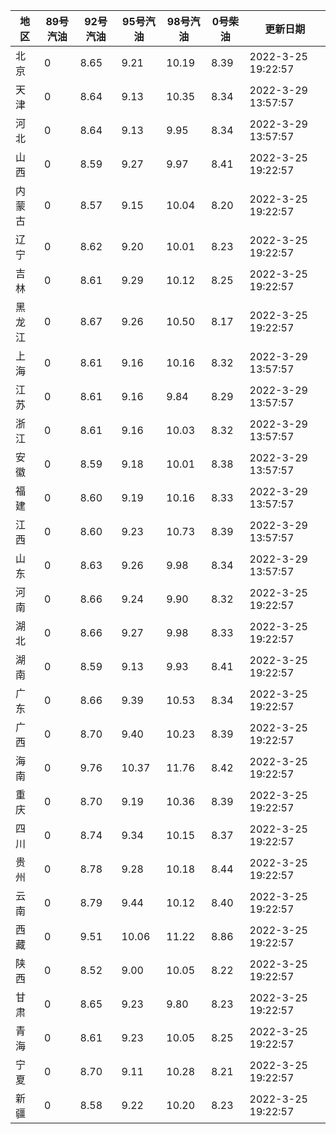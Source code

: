 | 地区 | 89号汽油 | 92号汽油 | 95号汽油 | 98号汽油 | 0号柴油 | 更新日期 |
| --- | --- | --- | --- | --- | --- | --- |
| 北京 | 0 | 8.65 | 9.21 | 10.19 | 8.39 | 2022-3-25 19:22:57 |
| 天津 | 0 | 8.64 | 9.13 | 10.35 | 8.34 | 2022-3-29 13:57:57 |
| 河北 | 0 | 8.64 | 9.13 | 9.95 | 8.34 | 2022-3-29 13:57:57 |
| 山西 | 0 | 8.59 | 9.27 | 9.97 | 8.41 | 2022-3-25 19:22:57 |
| 内蒙古 | 0 | 8.57 | 9.15 | 10.04 | 8.20 | 2022-3-25 19:22:57 |
| 辽宁 | 0 | 8.62 | 9.20 | 10.01 | 8.23 | 2022-3-25 19:22:57 |
| 吉林 | 0 | 8.61 | 9.29 | 10.12 | 8.25 | 2022-3-25 19:22:57 |
| 黑龙江 | 0 | 8.67 | 9.26 | 10.50 | 8.17 | 2022-3-25 19:22:57 |
| 上海 | 0 | 8.61 | 9.16 | 10.16 | 8.32 | 2022-3-29 13:57:57 |
| 江苏 | 0 | 8.61 | 9.16 | 9.84 | 8.29 | 2022-3-29 13:57:57 |
| 浙江 | 0 | 8.61 | 9.16 | 10.03 | 8.32 | 2022-3-29 13:57:57 |
| 安徽 | 0 | 8.59 | 9.18 | 10.01 | 8.38 | 2022-3-29 13:57:57 |
| 福建 | 0 | 8.60 | 9.19 | 10.16 | 8.33 | 2022-3-29 13:57:57 |
| 江西 | 0 | 8.60 | 9.23 | 10.73 | 8.39 | 2022-3-29 13:57:57 |
| 山东 | 0 | 8.63 | 9.26 | 9.98 | 8.34 | 2022-3-29 13:57:57 |
| 河南 | 0 | 8.66 | 9.24 | 9.90 | 8.32 | 2022-3-25 19:22:57 |
| 湖北 | 0 | 8.66 | 9.27 | 9.98 | 8.33 | 2022-3-25 19:22:57 |
| 湖南 | 0 | 8.59 | 9.13 | 9.93 | 8.41 | 2022-3-25 19:22:57 |
| 广东 | 0 | 8.66 | 9.39 | 10.53 | 8.34 | 2022-3-25 19:22:57 |
| 广西 | 0 | 8.70 | 9.40 | 10.23 | 8.39 | 2022-3-25 19:22:57 |
| 海南 | 0 | 9.76 | 10.37 | 11.76 | 8.42 | 2022-3-25 19:22:57 |
| 重庆 | 0 | 8.70 | 9.19 | 10.36 | 8.39 | 2022-3-25 19:22:57 |
| 四川 | 0 | 8.74 | 9.34 | 10.15 | 8.37 | 2022-3-25 19:22:57 |
| 贵州 | 0 | 8.78 | 9.28 | 10.18 | 8.44 | 2022-3-25 19:22:57 |
| 云南 | 0 | 8.79 | 9.44 | 10.12 | 8.40 | 2022-3-25 19:22:57 |
| 西藏 | 0 | 9.51 | 10.06 | 11.22 | 8.86 | 2022-3-25 19:22:57 |
| 陕西 | 0 | 8.52 | 9.00 | 10.05 | 8.22 | 2022-3-25 19:22:57 |
| 甘肃 | 0 | 8.65 | 9.23 | 9.80 | 8.23 | 2022-3-25 19:22:57 |
| 青海 | 0 | 8.61 | 9.23 | 10.05 | 8.25 | 2022-3-25 19:22:57 |
| 宁夏 | 0 | 8.70 | 9.11 | 10.28 | 8.21 | 2022-3-25 19:22:57 |
| 新疆 | 0 | 8.58 | 9.22 | 10.20 | 8.23 | 2022-3-25 19:22:57 |
